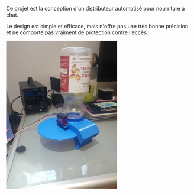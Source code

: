Ce projet est la conception d'un distributeur automatisé pour nourriture à chat. 



Le design est simple et efficace, mais n'offre pas une très bonne précision et ne comporte pas vraiment de protection contre l'eccès.



<img src="media/IMG_20221027_084356.jpg" alt="prototype de distributeur à croquettes" width="300" />